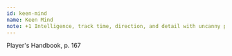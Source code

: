 ```yaml
---
id: keen-mind
name: Keen Mind
note: +1 Intelligence, track time, direction, and detail with uncanny precision
---
```

Player's Handbook, p. 167